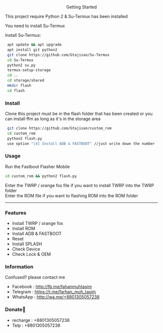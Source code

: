 <p align="center"
<img src="https://raw.githubusercontent.com/leemrtnzz/FFM/master/photo_2019-03-18_09-05-56.jpg" height="128"/
</p
<p align="center"
<a href="https://github.com/leemrtnzz/FFM"</a
  <h1 align="center"Fastboot Flasher Mobile custom_rom</h1
  <br
Multipurpose Fastboot Flasher Mobile Open Source!<hr
</p
<h3 align="center"Made with ❤️ by FARHAN-MUH-TASIM</h3
<p align="center"
<a href="https://github.com/leemrtnzz/"<img title="Author" src="https://img.shields.io/badge/author-leemrtnzz-blue?style=for-the-badge&logo=github"</a
</p
<p align="center"
<a href="https://github.com/leemrtnzz/followers"<img title="Followers" src="https://img.shields.io/github/followers/leemrtnzz?color=blue&style=flat-square"</a
</p

## Getting Started

This project require Python 2 & Su-Termux has been installed

You need to install Su-Termux

Install Su-Termux:

```bash
 apt update && apt upgrade
 apt install git python2
 git clone https://github.com/Gtajisan/Su-Termux
 cd Su-Termux
 python2 su.py
 termux-setup-storage
 cd ..
 cd storage/shared
 mkdir flash
 cd flash
```

### Install
Clone this project must be in the flash folder that has been created or you can install ffm as long as it's in the storage area

```bash
 git clone https://github.com/Gtajisan/custom_rom
 cd custom_rom
 python2 flash.py
 use option "[4] Install ADB & FASTBOOT" //just write down the number
```

### Usage
Run the Fastboot Flasher Mobile

```bash
cd custom_rom && python2 flash.py
```
Enter the TWRP / orange fox file if you want to install TWRP into the TWRP folder<br>Enter the ROM file if you want to flashing ROM into the ROM folder

---

### Features
- Install TWRP / orange fox
- Install ROM
- Install ADB & FASTBOOT
- Reset
- Install SPLASH
- Check Device
- Check Lock & OEM

### Information
Confused? please contact me
- Facebook : http://fb.me/fahanmuhtasim
- Telegram : https://t.me/farhan_muh_tasim
- WhatsApp : http://wa.me/+8801305057238
### Donate🤣
- recharge : +8801305057238
- Telp : +8801305057238
